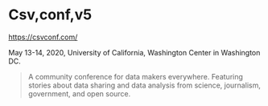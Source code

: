 # Csv,conf,v5
https://csvconf.com/

May 13-14, 2020, University of California, Washington Center in Washington DC.

> A community conference for data makers everywhere. Featuring stories about data sharing and data analysis from science, journalism, government, and open source.

